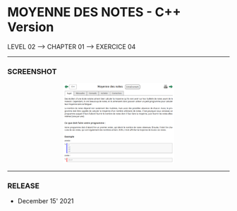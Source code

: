 # MOYENNE DES NOTES - C++ Version
LEVEL 02 --> CHAPTER 01 --> EXERCICE 04

---
### **SCREENSHOT**

<div align="center">
    <img
        src="https://github.com/Ayckinn/CPP/blob/main/FRANCE_IOI/LEVEL_02/Chapter_01/04_moyenne_notes/moyenne.png"
        alt="DEMO"
        style="width:50%">
</div>

---
### **RELEASE**

- December 15' 2021
